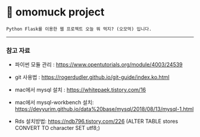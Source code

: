 &#127831; omomuck project
=======
~~~
Python Flask를 이용한 웹 프로젝트 오늘 뭐 먹지? (오모먹) 입니다.
~~~
***
### 참고 자료
* 파이썬 모듈 관리 :
https://www.opentutorials.org/module/4003/24539

* git 사용법 :
https://rogerdudler.github.io/git-guide/index.ko.html

* mac에서 mysql 설치 :
https://whitepaek.tistory.com/16

* mac에서 mysql-workbench 설치:
https://devyurim.github.io/data%20base/mysql/2018/08/13/mysql-1.html

* Rds 설치방법:
https://ndb796.tistory.com/226
(ALTER TABLE stores CONVERT TO character SET utf8;)

